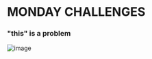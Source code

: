 # MONDAY CHALLENGES

### "this" is a problem

![image](https://user-images.githubusercontent.com/117783981/214958041-fd6ff34c-32c4-43c6-b37b-07580348a7b0.png)

